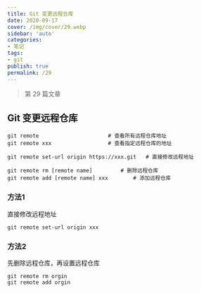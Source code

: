 ```yaml
---
title: Git 变更远程仓库
date: 2020-09-17
cover: /img/cover/29.webp
sidebar: 'auto'
categories:
- 笔记
tags:
- git
publish: true
permalink: /29
---
```


> 第 29 篇文章
<!-- more -->

## Git 变更远程仓库

```shell
git remote 						# 查看所有远程仓库地址
git remote xxx 					# 查看指定远程仓库的地址

git remote set-url origin https://xxx.git	# 直接修改远程地址

git remote rm [remote name]    		# 删除远程仓库
git remote add [remote name] xxx		# 添加远程仓库
```

### 方法1
直接修改远程地址
```shell
git remote set-url origin xxx
```

### 方法2
先删除远程仓库，再设置远程仓库
```shell
git remote rm orgin 
git remote add orgin 
```
